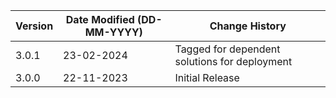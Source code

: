 | **Version** | **Date Modified (DD-MM-YYYY)** | **Change History**                                                 |
|-------------|--------------------------------|--------------------------------------------------------------------|
| 3.0.1       | 23-02-2024                     | Tagged for dependent solutions for deployment                      |
| 3.0.0       | 22-11-2023                     |	Initial Release                                                 |